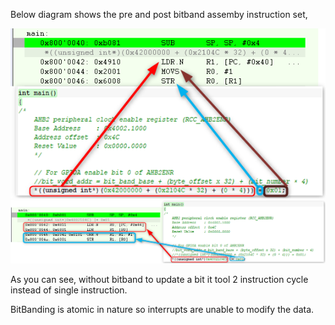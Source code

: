 Below diagram shows the pre and post bitband assemby instruction set,

![with BitBand](https://github.com/girichou/EMBSYS310A/blob/master/Q1/Q1_a_bitband.png)
![without BitBand](https://github.com/girichou/EMBSYS310A/blob/master/Q1/Q1_b_wo_bitband.png)

As you can see, without bitband to update a bit it tool 2 instruction cycle instead of single instruction.

BitBanding is atomic in nature so interrupts are unable to modify the data.
